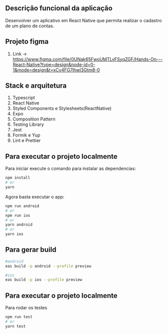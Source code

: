 ## Descrição funcional da aplicação
Desenvolver um aplicativo em React Native que permita realizar o cadastro de um plano de contas.

## Projeto figma
1. Link -> https://www.figma.com/file/0UNak65FwoUMTLvFSyqZGF/Hands-On---React-Native?type=design&node-id=0-1&mode=design&t=xCy4FG7lhwl3Gtm8-0

## Stack e arquitetura
1. Typescript
2. React Native
3. Styled Components e Stylesheets(ReactNative)
4. Expo
5. Composition Pattern
6. Testing Library
7. Jest
8. Formik e Yup
9. Lint e Prettier

## Para executar o projeto localmente
Para iniciar execute o comando para instalar as dependencias:
```bash
npm install
# or
yarn
```

Agora basta executar o app:
```bash
npm run android
# or
npm run ios
# or
yarn android
# or
yarn ios
```

## Para gerar build
```bash
#android
eas build -p android --profile preview

#ios
eas build -p ios --profile preview
```

## Para executar o projeto localmente
Para rodar os testes
```bash
npm run test
# or
yarn test
```